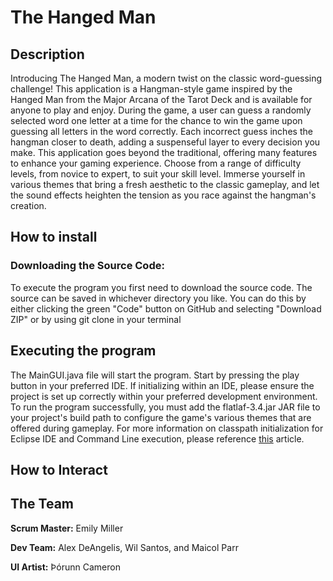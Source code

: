 # The Hanged Man
## Description
Introducing The Hanged Man, a modern twist on the classic word-guessing challenge! This application is a Hangman-style game inspired by the Hanged Man from the Major Arcana of the Tarot Deck and is available for anyone to play and enjoy. 
During the game, a user can guess a randomly selected word one letter at a time for the chance to win the game upon guessing all letters in the word correctly. Each incorrect guess inches the hangman closer to death, adding a suspenseful layer to every decision you make. 
This application goes beyond the traditional, offering many features to enhance your gaming experience. Choose from a range of difficulty levels, from novice to expert, to suit your skill level. Immerse yourself in various themes that bring a fresh aesthetic to the classic gameplay, and let the sound effects heighten the tension as you race against the hangman's creation.


## How to install

### Downloading the Source Code:

To execute the program you first need to download the source code. The source can be saved in whichever directory you like. You can do this by either clicking the green "Code" button on GitHub and selecting "Download ZIP" or by using git clone in your terminal

## Executing the program

The MainGUI.java file will start the program. Start by pressing the play button in your preferred IDE. If initializing within an IDE, please ensure the project is set up correctly within your preferred development environment. To run the program successfully, you must add the flatlaf-3.4.jar JAR file to your project's build path to configure the game's various themes that are offered during gameplay. For more information on classpath initialization for Eclipse IDE and Command Line execution, please reference [this](https://www.geeksforgeeks.org/how-to-add-jar-file-to-classpath-in-java/) article.

## How to Interact

## The Team
**Scrum Master:** Emily Miller

**Dev Team:** Alex DeAngelis, Wil Santos, and Maicol Parr

**UI Artist:** Þórunn Cameron


